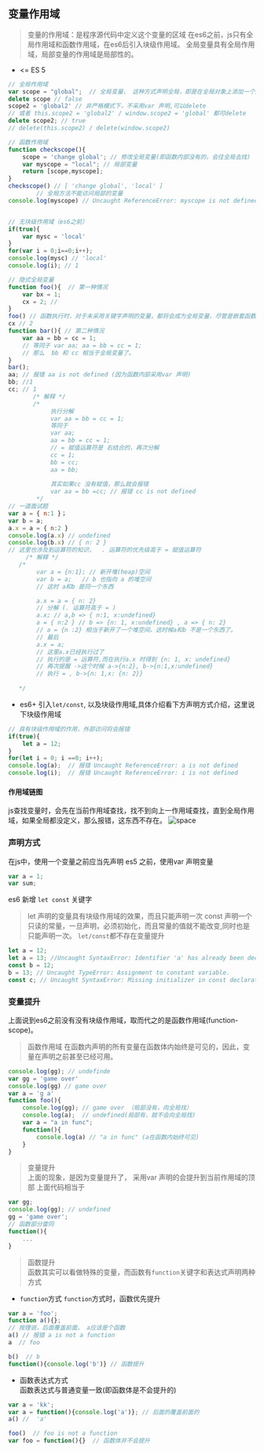 ## 变量作用域
> 变量的作用域：是程序源代码中定义这个变量的区域
在es6之前，js只有全局作用域和函数作用域，在es6后引入块级作用域。
全局变量具有全局作用域，局部变量的作用域是局部性的。
+ <= ES 5
```javascript
// 全局作用域
var scope = "global";  // 全局变量， 这种方式声明全局，即是在全局对象上添加一个属性，但是不能delete
delete scope // false
scope2 = 'global2' // 非严格模式下，不采用var 声明,可以delete
// 或者 this.scope2 = 'global2' / window.scope2 = 'global' 都可delete
delete scope2; // true
// delete(this.scope2) / delete(window.scope2) 

// 函数作用域
function checkscope(){
    scope = 'change global'; // 修改全局变量(即函数内部没有的，会往全局去找)
    var myscope = "local"; // 局部变量
    return [scope,myscope];
}
checkscope() // [ 'change global', 'local' ]
        // 全局方法不能访问局部的变量
console.log(myscope) // Uncaught ReferenceError: myscope is not defined


// 无块级作用域（es6之前）
if(true){
    var mysc = 'local'
}
for(var i = 0;i==0;i++);
console.log(mysc) // 'local'
console.log(i); // 1

// 隐式全局变量
function foo(){  // 第一种情况
    var bx = 1;
    cx = 2; //  
}
foo() // 函数执行时，对于未采用关键字声明的变量，都将会成为全局变量，尽管是嵌套函数
cx // 2
function bar(){ // 第二种情况
    var aa = bb = cc = 1;
    // 等同于 var aa; aa = bb = cc = 1;
    // 那么  bb 和 cc 相当于全局变量了。
}
bar();
aa; // 报错 aa is not defined (因为函数内部采用var 声明)
bb; //1
cc; // 1
       /* 解释 */
       /* 
            执行分解
            var aa = bb = cc = 1;
            等同于
            var aa;
            aa = bb = cc = 1;
            // = 赋值运算符是 右结合的，再次分解
            cc = 1;
            bb = cc;
            aa = bb;
            
            其实如果cc 没有赋值，那么就会报错
            var aa = bb =cc; // 报错 cc is not defined
        */
// 一道面试题
var a = { n:1 }；
var b = a;
a.x = a = { n:2 }
console.log(a.x) // undefined
console.log(b.x) // { n: 2 }
// 这里也涉及到运算符的知识，  . 运算符的优先级高于 = 赋值运算符
     /* 解释 */
   /* 
        var a = {n:1}; // 新开堆(heap)空间
        var b = a;   // b 也指向 a 的堆空间
        // 这时 a和b 是同一个东西

        a.x = a = { n: 2}
        // 分解 (. 运算符高于 = )
        a.x; // a,b => { n:1, x:undefined}
        a = { n:2 } // b => {n: 1, x:undefined} , a => { n: 2} 
        // a = {n :2} 相当于新开了一个堆空间，这时候a和b 不是一个东西了。
        // 最后
        a.x = a; 
        // 这里a.x已经执行过了
        // 执行的是 = 运算符,而在执行a.x 时得到 {n: 1, x: undefined}
        // 再次提醒 ->这个时候 a->{n:2}, b->{n:1,x:undefined}
        // 执行 = , b->{n: 1,x: {n: 2}}
        
   */
```
+ es6+
引入`let/const`, 以及块级作用域,具体介绍看下方声明方式介绍，这里说下块级作用域
```javascript
// 具有块级作用域的作用，外部访问将会报错
if(true){
    let a = 12;
}
for(let i = 0; i ==0; i++);
console.log(a);  // 报错 Uncaught ReferenceError: a is not defined
console.log(i);  // 报错 Uncaught ReferenceError: i is not defined
```
 #### 作用域链图
 js查找变量时，会先在当前作用域查找，找不到向上一作用域查找，直到全局作用域，如果全局都没定义，那么报错，这东西不存在。
 ![space](https://github.com/xhlife/front-end/blob/master/js/数据类型/images/scope.png)
### 声明方式
在js中，使用一个变量之前应当先声明
es5 之前，使用var 声明变量
```javascript
var a = 1;
var sum;
```
es6 新增 `let const` 关键字
> let 声明的变量具有块级作用域的效果，而且只能声明一次
> const 声明一个只读的常量，一旦声明，必须初始化，而且常量的值就不能改变,同时也是只能声明一次。
`let/const`都不存在变量提升
```javascript
let a = 12; 
let a = 13; //Uncaught SyntaxError: Identifier 'a' has already been declared
const b = 12;
b = 13; // Uncaught TypeError: Assignment to constant variable.
const c; // Uncaught SyntaxError: Missing initializer in const declaration
```

### 变量提升
上面说到es6之前没有没有块级作用域，取而代之的是函数作用域(function-scope)。
> 函数作用域
在函数内声明的所有变量在函数体内始终是可见的，因此，变量在声明之前甚至已经可用。
```javascript
console.log(gg); // undefinde
var gg = 'game over'
console.log(gg) // game over
var a = 'g a'
function foo(){
    console.log(gg); // game over （局部没有，向全局找）
    console.log(a);  // undefined(局部有，就不会向全局找)
    var a = "a in func"; 
    function(){
        console.log(a) // "a in func" (a在函数内始终可见)
    }
}
```
> 变量提升 <br>
上面的现象，是因为变量提升了， 采用var 声明的会提升到当前作用域的顶部
上面代码相当于
```javascript
var gg;
console.log(gg); // undefined
gg = 'game over';
// 函数部分雷同
function(){
    ...
}
```
> 函数提升 <br>
函数其实可以看做特殊的变量，而函数有`function`关键字和表达式声明两种方式
+ `function`方式
`function`方式时，函数优先提升
```javascript
var a = 'foo';
function a(){}; 
// 按理说，后面覆盖前面， a应该是个函数
a() // 报错 a is not a function
a  // foo

b()  // b 
function(){console.log('b')} // 函数提升
```
+ 函数表达式方式 <br>
函数表达式与普通变量一致(即函数体是不会提升的)
```javascript
var a = 'kk';
var a = function(){console.log('a')}; // 后面的覆盖前面的
a() //  'a'

foo()  // foo is not a function 
var foo = function(){}  // 函数体并不会提升
```

